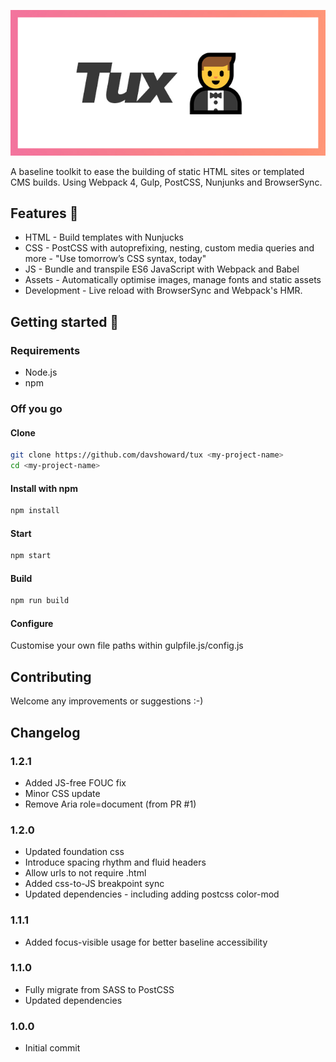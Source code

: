 ![Tux](/logo.jpg)

A baseline toolkit to ease the building of static HTML sites or templated CMS builds. Using Webpack 4, Gulp, PostCSS, Nunjunks and BrowserSync.

## Features 💪 
* HTML - Build templates with Nunjucks 
* CSS - PostCSS with autoprefixing, nesting, custom media queries and more - "Use tomorrow’s CSS syntax, today"
* JS - Bundle and transpile ES6 JavaScript with Webpack and Babel
* Assets - Automatically optimise images, manage fonts and static assets
* Development - Live reload with BrowserSync and Webpack's HMR. 

## Getting started 📖
### Requirements
* Node.js
* npm

### Off you go
#### Clone
```bash
git clone https://github.com/davshoward/tux <my-project-name>
cd <my-project-name>
```

#### Install with npm
```bash
npm install
```

#### Start
```bash
npm start
```

#### Build
```bash
npm run build
```

#### Configure
Customise your own file paths within gulpfile.js/config.js

## Contributing
Welcome any improvements or suggestions :-)

## Changelog

### 1.2.1
* Added JS-free FOUC fix
* Minor CSS update
* Remove Aria role=document (from PR #1)

### 1.2.0
* Updated foundation css
* Introduce spacing rhythm and fluid headers
* Allow urls to not require .html
* Added css-to-JS breakpoint sync
* Updated dependencies - including adding postcss color-mod

### 1.1.1
* Added focus-visible usage for better baseline accessibility

### 1.1.0
* Fully migrate from SASS to PostCSS
* Updated dependencies

### 1.0.0
* Initial commit
